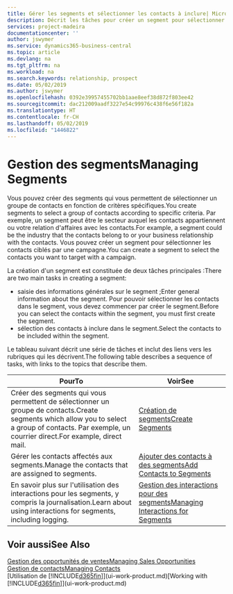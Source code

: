 ```yaml
---
title: Gérer les segments et sélectionner les contacts à inclure| Microsoft Docs
description: Décrit les tâches pour créer un segment pour sélectionner un groupe de contacts en fonction de critères spécifiques, par exemple, les contacts dans un secteur que vous souhaitez cibler.
services: project-madeira
documentationcenter: ''
author: jswymer
ms.service: dynamics365-business-central
ms.topic: article
ms.devlang: na
ms.tgt_pltfrm: na
ms.workload: na
ms.search.keywords: relationship, prospect
ms.date: 05/02/2019
ms.author: jswymer
ms.openlocfilehash: 0392e39957455702bb1aae8eef38d872f803ee42
ms.sourcegitcommit: dac212009aadf3227e54c99976c438f6e56f182a
ms.translationtype: HT
ms.contentlocale: fr-CH
ms.lasthandoff: 05/02/2019
ms.locfileid: "1446822"
---
```

# <a name="managing-segments"></a><span data-ttu-id="50fb4-103">Gestion des segments</span><span class="sxs-lookup"><span data-stu-id="50fb4-103">Managing Segments</span></span>
<span data-ttu-id="50fb4-104">Vous pouvez créer des segments qui vous permettent de sélectionner un groupe de contacts en fonction de critères spécifiques.</span><span class="sxs-lookup"><span data-stu-id="50fb4-104">You create segments to select a group of contacts according to specific criteria.</span></span> <span data-ttu-id="50fb4-105">Par exemple, un segment peut être le secteur auquel les contacts appartiennent ou votre relation d'affaires avec les contacts.</span><span class="sxs-lookup"><span data-stu-id="50fb4-105">For example, a segment could be the industry that the contacts belong to or your business relationship with the contacts.</span></span> <span data-ttu-id="50fb4-106">Vous pouvez créer un segment pour sélectionner les contacts ciblés par une campagne.</span><span class="sxs-lookup"><span data-stu-id="50fb4-106">You can create a segment to select the contacts you want to target with a campaign.</span></span>

<span data-ttu-id="50fb4-107">La création d'un segment est constituée de deux tâches principales :</span><span class="sxs-lookup"><span data-stu-id="50fb4-107">There are two main tasks in creating a segment:</span></span>

* <span data-ttu-id="50fb4-108">saisie des informations générales sur le segment ;</span><span class="sxs-lookup"><span data-stu-id="50fb4-108">Enter general information about the segment.</span></span> <span data-ttu-id="50fb4-109">Pour pouvoir sélectionner les contacts dans le segment, vous devez commencer par créer le segment.</span><span class="sxs-lookup"><span data-stu-id="50fb4-109">Before you can select the contacts within the segment, you must first create the segment.</span></span>
* <span data-ttu-id="50fb4-110">sélection des contacts à inclure dans le segment.</span><span class="sxs-lookup"><span data-stu-id="50fb4-110">Select the contacts to be included within the segment.</span></span>

<span data-ttu-id="50fb4-111">Le tableau suivant décrit une série de tâches et inclut des liens vers les rubriques qui les décrivent.</span><span class="sxs-lookup"><span data-stu-id="50fb4-111">The following table describes a sequence of tasks, with links to the topics that describe them.</span></span>

| <span data-ttu-id="50fb4-112">Pour</span><span class="sxs-lookup"><span data-stu-id="50fb4-112">To</span></span> | <span data-ttu-id="50fb4-113">Voir</span><span class="sxs-lookup"><span data-stu-id="50fb4-113">See</span></span> |
| --- | --- |
| <span data-ttu-id="50fb4-114">Créer des segments qui vous permettent de sélectionner un groupe de contacts.</span><span class="sxs-lookup"><span data-stu-id="50fb4-114">Create segments which allow you to select a group of contacts.</span></span> <span data-ttu-id="50fb4-115">Par exemple, un courrier direct.</span><span class="sxs-lookup"><span data-stu-id="50fb4-115">For example, direct mail.</span></span> |[<span data-ttu-id="50fb4-116">Création de segments</span><span class="sxs-lookup"><span data-stu-id="50fb4-116">Create Segments</span></span>](marketing-how-create-segment.md) |
| <span data-ttu-id="50fb4-117">Gérer les contacts affectés aux segments.</span><span class="sxs-lookup"><span data-stu-id="50fb4-117">Manage the contacts that are assigned to segments.</span></span> |[<span data-ttu-id="50fb4-118">Ajouter des contacts à des segments</span><span class="sxs-lookup"><span data-stu-id="50fb4-118">Add Contacts to Segments</span></span>](marketing-add-contact-segment.md) |
| <span data-ttu-id="50fb4-119">En savoir plus sur l'utilisation des interactions pour les segments, y compris la journalisation.</span><span class="sxs-lookup"><span data-stu-id="50fb4-119">Learn about using interactions for segments, including logging.</span></span> |[<span data-ttu-id="50fb4-120">Gestion des interactions pour des segments</span><span class="sxs-lookup"><span data-stu-id="50fb4-120">Managing Interactions for Segments</span></span>](marketing-interaction-segments.md) |

## <a name="see-also"></a><span data-ttu-id="50fb4-121">Voir aussi</span><span class="sxs-lookup"><span data-stu-id="50fb4-121">See Also</span></span>
[<span data-ttu-id="50fb4-122">Gestion des opportunités de ventes</span><span class="sxs-lookup"><span data-stu-id="50fb4-122">Managing Sales Opportunities</span></span>](marketing-manage-sales-opportunities.md)  
[<span data-ttu-id="50fb4-123">Gestion de contacts</span><span class="sxs-lookup"><span data-stu-id="50fb4-123">Managing Contacts</span></span>](marketing-contacts.md)  
<span data-ttu-id="50fb4-124">[Utilisation de [!INCLUDE[d365fin](includes/d365fin_md.md)]](ui-work-product.md)</span><span class="sxs-lookup"><span data-stu-id="50fb4-124">[Working with [!INCLUDE[d365fin](includes/d365fin_md.md)]](ui-work-product.md)</span></span>
